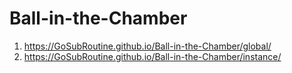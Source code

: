 # Ball-in-the-Chamber

1. https://GoSubRoutine.github.io/Ball-in-the-Chamber/global/
2. https://GoSubRoutine.github.io/Ball-in-the-Chamber/instance/
